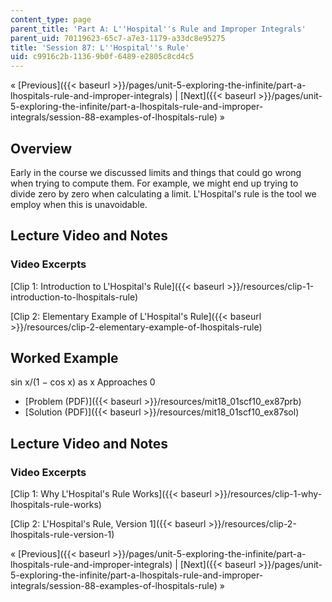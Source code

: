 ```yaml
---
content_type: page
parent_title: 'Part A: L''Hospital''s Rule and Improper Integrals'
parent_uid: 70119623-65c7-a7e3-1179-a33dc8e95275
title: 'Session 87: L''Hospital''s Rule'
uid: c9916c2b-1136-9b0f-6489-e2805c8cd4c5
---
```


« [Previous]({{< baseurl >}}/pages/unit-5-exploring-the-infinite/part-a-lhospitals-rule-and-improper-integrals) | [Next]({{< baseurl >}}/pages/unit-5-exploring-the-infinite/part-a-lhospitals-rule-and-improper-integrals/session-88-examples-of-lhospitals-rule) »

Overview
--------

Early in the course we discussed limits and things that could go wrong when trying to compute them. For example, we might end up trying to divide zero by zero when calculating a limit. L'Hospital's rule is the tool we employ when this is unavoidable.

Lecture Video and Notes
-----------------------

### Video Excerpts

[Clip 1: Introduction to L'Hospital's Rule]({{< baseurl >}}/resources/clip-1-introduction-to-lhospitals-rule)

[Clip 2: Elementary Example of L'Hospital's Rule]({{< baseurl >}}/resources/clip-2-elementary-example-of-lhospitals-rule)

Worked Example
--------------

sin x/(1 − cos x) as x Approaches 0

*   [Problem (PDF)]({{< baseurl >}}/resources/mit18_01scf10_ex87prb)
*   [Solution (PDF)]({{< baseurl >}}/resources/mit18_01scf10_ex87sol)

Lecture Video and Notes
-----------------------

### Video Excerpts

[Clip 1: Why L'Hospital's Rule Works]({{< baseurl >}}/resources/clip-1-why-lhospitals-rule-works)

[Clip 2: L'Hospital's Rule, Version 1]({{< baseurl >}}/resources/clip-2-lhospitals-rule-version-1)

« [Previous]({{< baseurl >}}/pages/unit-5-exploring-the-infinite/part-a-lhospitals-rule-and-improper-integrals) | [Next]({{< baseurl >}}/pages/unit-5-exploring-the-infinite/part-a-lhospitals-rule-and-improper-integrals/session-88-examples-of-lhospitals-rule) »